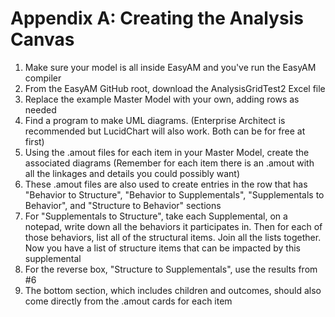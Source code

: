 # Appendix A: Creating the Analysis Canvas 

1. Make sure your model is all inside EasyAM and you've run the EasyAM compiler
2. From the EasyAM GitHub root, download the AnalysisGridTest2 Excel file 
3. Replace the example Master Model with your own, adding rows as needed
3. Find a program to make UML diagrams. (Enterprise Architect is recommended but LucidChart will also work. Both can be for free at first)
4. Using the .amout files for each item in your Master Model, create the associated diagrams (Remember for each item there is an .amout with all the linkages and details you could possibly want)
5. These .amout files are also used to create entries in the row that has 
"Behavior to Structure", "Behavior to Supplementals", "Supplementals to Behavior", and "Structure to Behavior" sections
6. For "Supplementals to Structure", take each Supplemental, on a notepad, write down all the behaviors it participates in. Then for each of those behaviors, list all of the structural items. Join all the lists together. Now you have a list of structure items that can be impacted by this supplemental
7. For the reverse box, "Structure to Supplementals", use the results from #6
8. The bottom section, which includes children and outcomes, should also come directly from the .amout cards for each item 

